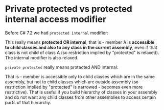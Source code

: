 # Private protected vs protected internal access modifier

Before C# 7.2 we had ```protected internal``` modifier:

This really means __protected OR internal__, that is - member A is __accessible to child classes and also to any class in the current assembly__, even if that class is not child of class A (so restriction implied by "protected" is relaxed). The internal modifier is also relaxed.

```private protected``` really means protected AND internal:

That is - member is accessible only to child classes which are in the same assembly, but not to child classes which are outside assembly (so restriction implied by "protected" is narrowed - becomes even more restrictive). That is useful if you build hierarchy of classes in your assembly and do not want any child classes from other assemblies to access certain parts of that hierarchy.
